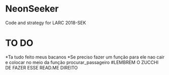 # NeonSeeker
Code and strategy for LARC 2018-SEK


# TO DO

*Ta tudo feito meus bacanos
*Se preciso fazer um função para ele nao cair e colocar no meio da função procurar_passageiro
#LEMBREM O ZUCCHI DE FAZER ESSE READ.ME DIREITO
